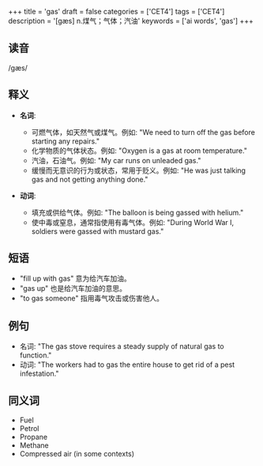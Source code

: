 +++
title = 'gas'
draft = false
categories = ['CET4']
tags = ['CET4']
description = '[gæs] n.煤气；气体；汽油'
keywords = ['ai words', 'gas']
+++

## 读音
/ɡæs/

## 释义
- **名词**:
  - 可燃气体，如天然气或煤气。例如: "We need to turn off the gas before starting any repairs."
  - 化学物质的气体状态。例如: "Oxygen is a gas at room temperature."
  - 汽油，石油气。例如: "My car runs on unleaded gas."
  - 缓慢而无意识的行为或状态，常用于贬义。例如: "He was just talking gas and not getting anything done."

- **动词**:
  - 填充或供给气体。例如: "The balloon is being gassed with helium."
  - 使中毒或窒息，通常指使用有毒气体。例如: "During World War I, soldiers were gassed with mustard gas."

## 短语
- "fill up with gas" 意为给汽车加油。
- "gas up" 也是给汽车加油的意思。
- "to gas someone" 指用毒气攻击或伤害他人。

## 例句
- 名词: "The gas stove requires a steady supply of natural gas to function."
- 动词: "The workers had to gas the entire house to get rid of a pest infestation."

## 同义词
- Fuel
- Petrol
- Propane
- Methane
- Compressed air (in some contexts)
